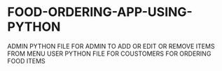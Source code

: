# FOOD-ORDERING-APP-USING-PYTHON
ADMIN PYTHON FILE FOR ADMIN TO ADD OR EDIT OR REMOVE ITEMS FROM MENU
USER PYTHON FILE FOR COUSTOMERS FOR ORDERING FOOD ITEMS
